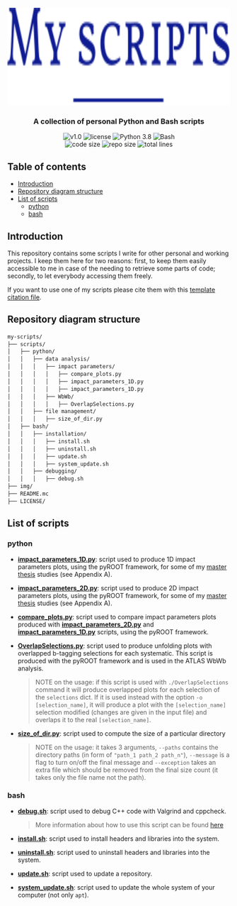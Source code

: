 <p align="center"><img src="https://github.com/JustWhit3/my-scripts/blob/main/img/logo.svg" height=220></p>

<h3 align="center">A collection of personal Python and Bash scripts</h3>
<p align="center">
    <img title="v1.0" alt="v1.0" src="https://img.shields.io/badge/version-v1.0-informational?style=flat-square"
    <a href="LICENSE">
        <img title="MIT License" alt="license" src="https://img.shields.io/badge/license-MIT-informational?style=flat-square">
    </a>
	<img title="Python 3.8" alt="Python 3.8" src="https://img.shields.io/badge/Python-3.8-informational?style=flat-square">
	<img title="Bash" alt="Bash" src="https://img.shields.io/badge/Bash--informational?style=flat-square">
    </a><br>
	<img title="Code size" alt="code size" src="https://img.shields.io/github/languages/code-size/JustWhit3/my-scripts?color=red">
	<img title="Repo size" alt="repo size" src="https://img.shields.io/github/repo-size/JustWhit3/my-scripts?color=red">
	<img title="Total lines" alt="total lines" src="https://img.shields.io/tokei/lines/github/JustWhit3/my-scripts?color=red">
</p>

## Table of contents

- [Introduction](#introduction)
- [Repository diagram structure](#repository-diagram-structure)
- [List of scripts](#list-of-scripts)
  - [python](#python)
  - [bash](#bash)

## Introduction

This repository contains some scripts I write for other personal and working projects. I keep them here for two reasons: first, to keep them easily accessible to me in case of the needing to retrieve some parts of code; secondly, to let everybody accessing them freely.

If you want to use one of my scripts please cite them with this [template citation file](https://github.com/JustWhit3/my-scripts/blob/main/CITATION.cff).

## Repository diagram structure

```txt
my-scripts/
├── scripts/
│   ├── python/
│   │   ├── data analysis/
│   │   │   ├── impact parameters/
│   │   │   │   ├── compare_plots.py
│   │   │   │   ├── impact_parameters_1D.py
│   │   │   │   ├── impact_parameters_1D.py
│   │   │   ├── WbWb/
│   │   │   │   ├── OverlapSelections.py
│   │   ├── file management/
│   │   │   ├── size_of_dir.py
│   ├── bash/
│   │   ├── installation/
│   │   │   ├── install.sh
│   │   │   ├── uninstall.sh
│   │   │   ├── update.sh
│   │   │   ├── system_update.sh
│   │   ├── debugging/
│   │   │   ├── debug.sh
├── img/
├── README.mc
├── LICENSE/
```

## List of scripts

### python

- [**impact_parameters_1D.py**](https://github.com/JustWhit3/my-scripts/blob/main/scripts/python/data%20analysis/impact%20parameters/impact_parameters_1D.py): script used to produce 1D impact parameters plots, using the pyROOT framework, for some of my [master thesis](https://www.researchgate.net/publication/348806406_Study_of_the_quantum_interference_between_singly_and_doubly_resonant_top-quark_production_in_proton-proton_collisions_at_the_LHC_with_the_ATLAS_detector) studies (see Appendix A).

- [**impact_parameters_2D.py**](https://github.com/JustWhit3/my-scripts/blob/main/scripts/python/data%20analysis/impact%20parameters/impact_parameters_2D.py): script used to produce 2D impact parameters plots, using the pyROOT framework, for some of my [master thesis](https://www.researchgate.net/publication/348806406_Study_of_the_quantum_interference_between_singly_and_doubly_resonant_top-quark_production_in_proton-proton_collisions_at_the_LHC_with_the_ATLAS_detector) studies (see Appendix A).

- [**compare_plots.py**](https://github.com/JustWhit3/my-scripts/blob/main/scripts/python/data%20analysis/impact%20parameters/compare_plots.py): script used to compare impact parameters plots produced with [**impact_parameters_2D.py**](https://github.com/JustWhit3/my-scripts/blob/main/python/data%20analysis/impact%20parameters/impact_parameters_2D.py) and [**impact_parameters_1D.py**](https://github.com/JustWhit3/my-scripts/blob/main/Python/data%20analysis/Impact%20parameters/impact_parameters_1D.py) scripts, using the pyROOT framework.

- [**OverlapSelections.py**](https://github.com/JustWhit3/my-scripts/blob/main/scripts/python/data%20analysis/WbWb/OverlapSelections.py): script used to produce unfolding plots with overlapped b-tagging selections for each systematic. This script is produced with the pyROOT framework and is used in the ATLAS WbWb analysis.
    > NOTE on the usage: if this script is used with `./OverlapSelections` command it will produce overlapped plots for each selection of the `selections` dict. If it is used instead with the option `-o [selection_name]`, it will produce a plot with the `[selection_name]` selection modified (changes are given in the input file) and overlaps it to the real `[selection_name]`.

- [**size_of_dir.py**](https://github.com/JustWhit3/my-scripts/blob/main/scripts/python/file%management/size_of_dir.py): script used to compute the size of a particular directory
    > NOTE on the usage: it takes 3 arguments, `--paths` contains the directory paths (in form of `"path_1 path_2 path_n"`), `--message` is a flag to turn on/off the final message and `--exception` takes an extra file which should be removed from the final size count (it takes only the file name not the path).

### bash

- [**debug.sh**](https://github.com/JustWhit3/my-scripts/blob/main/scripts/bash/debugging/debug.sh): script used to debug C++ code with Valgrind and cppcheck.
    > More information about how to use this script can be found [here](https://github.com/JustWhit3/osmanip/blob/main/doc/Download%20and%20install.md#:~:text=repository%20home%20directory.-,debug.sh,./scripts/debug.sh%20cppcheck%20%5Bfile.cpp%5D,-%C2%A9%202022%20GitHub%2C%20Inc)

- [**install.sh**](https://github.com/JustWhit3/my-scripts/blob/main/scripts/bash/installation/install.sh): script used to install headers and libraries into the system.

- [**uninstall.sh**](https://github.com/JustWhit3/my-scripts/blob/main/bash/installation/uninstall.sh): script used to uninstall headers and libraries into the system.

- [**update.sh**](https://github.com/JustWhit3/my-scripts/blob/main/bash/installation/update.sh): script used to update a repository.

- [**system_update.sh**](https://github.com/JustWhit3/my-scripts/blob/main/bash/installation/system_update.sh): script used to update the whole system of your computer (not only `apt`).
